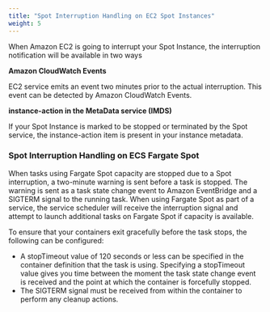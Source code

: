 ```yaml
---
title: "Spot Interruption Handling on EC2 Spot Instances"
weight: 5
---
```



When Amazon EC2 is going to interrupt your Spot Instance, the interruption notification will be available in two ways

**Amazon CloudWatch Events**

EC2 service emits an event two minutes prior to the actual interruption. This event can be detected by Amazon CloudWatch Events.

**instance-action in the MetaData service (IMDS)**

If your Spot Instance is marked to be stopped or terminated by the Spot service, the instance-action 
item is present in your instance metadata.

### Spot Interruption Handling on ECS Fargate Spot

When tasks using Fargate Spot capacity are stopped due to a Spot interruption, a two-minute warning
is sent before a task is stopped. The warning is sent as a task state change event to Amazon EventBridge
and a SIGTERM signal to the running task. When using Fargate Spot as part of a service, the service
scheduler will receive the interruption signal and attempt to launch additional tasks on Fargate Spot if
capacity is available.

To ensure that your containers exit gracefully before the task stops, the following can be configured:

- A stopTimeout value of 120 seconds or less can be specified in the container definition that the task
is using. Specifying a stopTimeout value gives you time between the moment the task state change
event is received and the point at which the container is forcefully stopped.
- The SIGTERM signal must be received from within the container to perform any cleanup actions.
